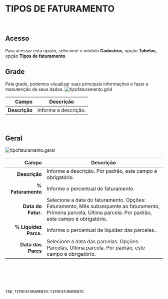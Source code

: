 # TIPOS DE FATURAMENTO
<br>

## Acesso
Para acessar esta opção, selecione o módulo **Cadastros**, opção **Tabelas**, opção **Tipos de faturamento**.
<br>

## Grade
Pela grade, podemos visualizar suas principais informações e fazer a manutenção de seus dados.
![tipofaturamento.grid](https://raw.githubusercontent.com/netforcews/docs-siscom/master/cadastros/imagens/tipofaturamento.grid.png)

Campo | Descrição
--:|---
**Descrição** | Informa a descrição.
<br>

## Geral
![tipofaturamento.geral](https://raw.githubusercontent.com/netforcews/docs-siscom/master/cadastros/imagens/tipofaturamento.geral.png)

Campo | Descrição
--:|---
**Descrição** | Informe a descrição. Por padrão, este campo é obrigatório.
**% Faturamento** | Informe o percentual de faturamento.
**Data do Fatur.** | Selecione a data do faturamento. Opções: Faturamento, Mês subsequente ao faturamento, Primeira parcela, Última parcela. Por padrão, este campo é obrigatório.
**% Liquidez Parcs.** | Informe o percentual de liquidez das parcelas..
**Data das Parcs** | Selecione a data das parcelas. Opções: Parcelas, Última parcela. Por padrão, este campo é obrigatório.
<br>
<br>
<br>
<br>

```TAB_TIPOFATURAMENTO:TIPOFATURAMENTO```

